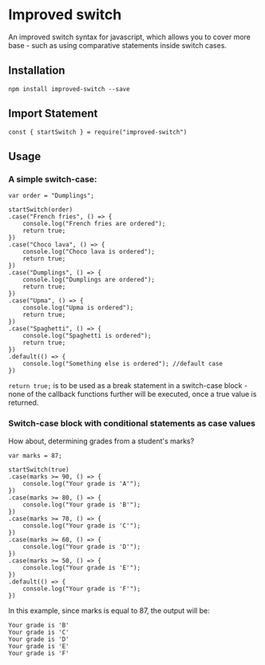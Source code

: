 # Improved switch
An improved switch syntax for javascript, which allows you to cover more base - such as using comparative statements inside switch cases.

## Installation
`npm install improved-switch --save`

## Import Statement

`const { startSwitch } = require("improved-switch")`

## Usage

### A simple switch-case:
```
var order = "Dumplings";

startSwitch(order)
.case("French fries", () => {
    console.log("French fries are ordered");
    return true;
})
.case("Choco lava", () => {
    console.log("Choco lava is ordered");
    return true;
})
.case("Dumplings", () => {
    console.log("Dumplings are ordered");
    return true;
})
.case("Upma", () => {
    console.log("Upma is ordered");
    return true;
})
.case("Spaghetti", () => {
    console.log("Spaghetti is ordered");
    return true;
})
.default(() => {
    console.log("Something else is ordered"); //default case
})
```
`return true;` is to be used as a break statement in a switch-case block - none of the callback functions further will be executed, once a true value is returned.

### Switch-case block with conditional statements as case values

How about, determining grades from a student's marks?

```
var marks = 87;

startSwitch(true)
.case(marks >= 90, () => {
    console.log("Your grade is 'A'");
})
.case(marks >= 80, () => {
    console.log("Your grade is 'B'");
})
.case(marks >= 70, () => {
    console.log("Your grade is 'C'");
})
.case(marks >= 60, () => {
    console.log("Your grade is 'D'");
})
.case(marks >= 50, () => {
    console.log("Your grade is 'E'");
})
.default(() => {
    console.log("Your grade is 'F'");
})
```
In this example, since marks is equal to 87, the output will be:
```
Your grade is 'B'
Your grade is 'C'
Your grade is 'D'
Your grade is 'E'
Your grade is 'F'
```